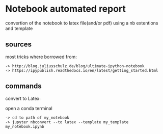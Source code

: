 # Notebook automated report

convertion of the notebook to latex file(and/or pdf) using a nb extentions and template

## sources

most tricks where borrowed from:

    -> http://blog.juliusschulz.de/blog/ultimate-ipython-notebook
    -> https://ipypublish.readthedocs.io/en/latest/getting_started.html

## commands
convert to Latex:

open a conda terminal

    -> cd to path of my_notebook
    -> jupyter nbconvert --to latex --template my_template my_notebook.ipynb
